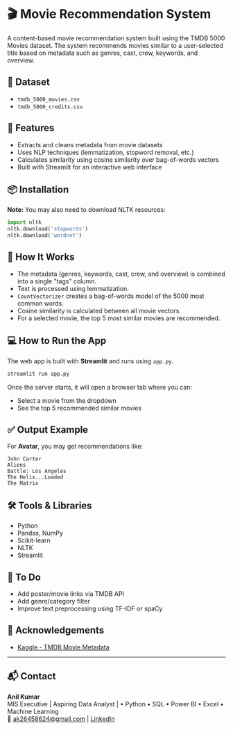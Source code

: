 # 🎬 Movie Recommendation System

A content-based movie recommendation system built using the TMDB 5000 Movies dataset. The system recommends movies similar to a user-selected title based on metadata such as genres, cast, crew, keywords, and overview.

## 📁 Dataset

- `tmdb_5000_movies.csv`
- `tmdb_5000_credits.csv`

## 🚀 Features

- Extracts and cleans metadata from movie datasets
- Uses NLP techniques (lemmatization, stopword removal, etc.)
- Calculates similarity using cosine similarity over bag-of-words vectors
- Built with Streamlit for an interactive web interface

## 📦 Installation

**Note:** You may also need to download NLTK resources:
```python
import nltk
nltk.download('stopwords')
nltk.download('wordnet')
```

## 🧠 How It Works

- The metadata (genres, keywords, cast, crew, and overview) is combined into a single "tags" column.
- Text is processed using lemmatization.
- `CountVectorizer` creates a bag-of-words model of the 5000 most common words.
- Cosine similarity is calculated between all movie vectors.
- For a selected movie, the top 5 most similar movies are recommended.

## 💻 How to Run the App

The web app is built with **Streamlit** and runs using `app.py`.

```bash
streamlit run app.py
```

Once the server starts, it will open a browser tab where you can:

- Select a movie from the dropdown
- See the top 5 recommended similar movies

## ✅ Output Example

For **Avatar**, you may get recommendations like:

```
John Carter  
Aliens  
Battle: Los Angeles  
The Helix...Loaded  
The Matrix  
```

## 🛠️ Tools & Libraries

- Python
- Pandas, NumPy
- Scikit-learn
- NLTK
- Streamlit

## 📌 To Do

- Add poster/movie links via TMDB API
- Add genre/category filter
- Improve text preprocessing using TF-IDF or spaCy

## 🙌 Acknowledgements

- [Kaggle - TMDB Movie Metadata](https://www.kaggle.com/datasets/tmdb/tmdb-movie-metadata)

---

## 📬 Contact

**Anil Kumar**  
MIS Executive | Aspiring Data Analyst | • Python • SQL • Power BI • Excel • Machine Learning  
📧 [ak26458624@gmail.com](mailto:ak26458624@gmail.com) | 
[LinkedIn](https://www.linkedin.com/in/anil-kumar-554561225/)
